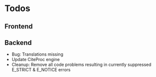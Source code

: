 Todos
=====

Frontend
--------


Backend
-------
- Bug: Translations missing
- Update CiteProc engine
- Cleanup: Remove all code problems resulting in currently suppressed E_STRICT & E_NOTICE errors
